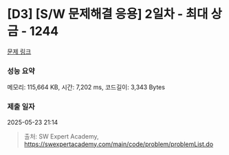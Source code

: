 # [D3] [S/W 문제해결 응용] 2일차 - 최대 상금 - 1244 

[문제 링크](https://swexpertacademy.com/main/code/problem/problemDetail.do?contestProbId=AV15Khn6AN0CFAYD) 

### 성능 요약

메모리: 115,664 KB, 시간: 7,202 ms, 코드길이: 3,343 Bytes

### 제출 일자

2025-05-23 21:14



> 출처: SW Expert Academy, https://swexpertacademy.com/main/code/problem/problemList.do